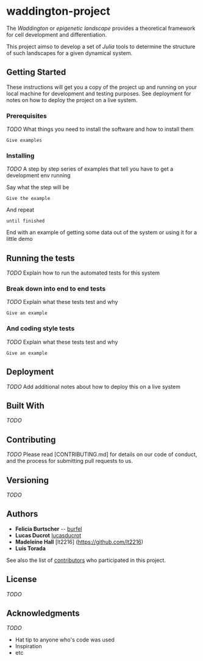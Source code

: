 # waddington-project

The _Waddington_ or _epigenetic landscape_ provides a theoretical framework for cell development and differentiation.

This project aimso to develop a set of _Julia_ tools to determine the structure of such landscapes for a given dynamical system.


## Getting Started

These instructions will get you a copy of the project up and running on your local machine for development and testing purposes. See deployment for notes on how to deploy the project on a live system.

### Prerequisites

_TODO_
What things you need to install the software and how to install them

```
Give examples
```

### Installing

_TODO_
A step by step series of examples that tell you have to get a development env running

Say what the step will be

```
Give the example
```

And repeat

```
until finished
```

End with an example of getting some data out of the system or using it for a little demo

## Running the tests

_TODO_
Explain how to run the automated tests for this system

### Break down into end to end tests

_TODO_
Explain what these tests test and why

```
Give an example
```

### And coding style tests

_TODO_
Explain what these tests test and why

```
Give an example
```

## Deployment
_TODO_
Add additional notes about how to deploy this on a live system

## Built With
_TODO_

## Contributing
_TODO_
Please read [CONTRIBUTING.md] for details on our code of conduct, and the process for submitting pull requests to us.

## Versioning
_TODO_

## Authors

* **Felicia Burtscher** -- [burfel](https://github.com/burfel)
* **Lucas Ducrot** [lucasducrot](https://github.com/lucasducrot)
* **Madeleine Hall** [lt2216] (https://github.com/lt2216)
* **Luis Torada** 

See also the list of [contributors](https://github.com/waddle-project/contributors) who participated in this project.

## License
_TODO_

## Acknowledgments
_TODO_
* Hat tip to anyone who's code was used
* Inspiration
* etc
